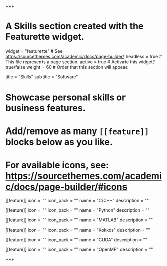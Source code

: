+++
# A Skills section created with the Featurette widget.
widget = "featurette"  # See https://sourcethemes.com/academic/docs/page-builder/
headless = true  # This file represents a page section.
active = true  # Activate this widget? true/false
weight = 60  # Order that this section will appear.

title = "Skills"
subtitle = "Software"

# Showcase personal skills or business features.
# 
# Add/remove as many `[[feature]]` blocks below as you like.
# 
# For available icons, see: https://sourcethemes.com/academic/docs/page-builder/#icons

[[feature]]
  icon = ""
  icon_pack = ""
  name = "C/C++"
  description = ""
  
[[feature]]
  icon = ""
  icon_pack = ""
  name = "Python"
  description = ""
  
[[feature]]
  icon = ""
  icon_pack = ""
  name = "MATLAB"
  description = ""
  
[[feature]]
  icon = ""
  icon_pack = ""
  name = "Kokkos"
  description = ""
  
[[feature]]
  icon = ""
  icon_pack = ""
  name = "CUDA"
  description = ""
  
[[feature]]
  icon = ""
  icon_pack = ""
  name = "OpenMP"
  description = ""

+++
